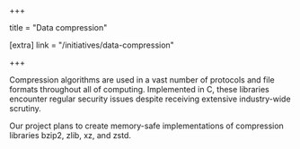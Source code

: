+++

title = "Data compression"

[extra]
link = "/initiatives/data-compression"

+++

Compression algorithms are used in a vast number of protocols and file formats throughout all of computing. 
Implemented in C, these libraries encounter regular security issues despite receiving extensive industry-wide scrutiny.

Our project plans to create memory-safe implementations of compression libraries bzip2, zlib, xz, and zstd.